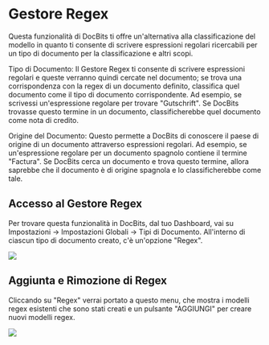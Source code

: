 # Gestore Regex

Questa funzionalità di DocBits ti offre un'alternativa alla classificazione del modello in quanto ti consente di scrivere espressioni regolari ricercabili per un tipo di documento per la classificazione e altri scopi.

Tipo di Documento: Il Gestore Regex ti consente di scrivere espressioni regolari e queste verranno quindi cercate nel documento; se trova una corrispondenza con la regex di un documento definito, classifica quel documento come il tipo di documento corrispondente. Ad esempio, se scrivessi un'espressione regolare per trovare "Gutschrift". Se DocBits trovasse questo termine in un documento, classificherebbe quel documento come nota di credito.

Origine del Documento: Questo permette a DocBits di conoscere il paese di origine di un documento attraverso espressioni regolari. Ad esempio, se un'espressione regolare per un documento spagnolo contiene il termine "Factura". Se DocBits cerca un documento e trova questo termine, allora saprebbe che il documento è di origine spagnola e lo classificherebbe come tale.

## **Accesso al Gestore Regex**

Per trovare questa funzionalità in DocBits, dal tuo Dashboard, vai su Impostazioni → Impostazioni Globali → Tipi di Documento. All'interno di ciascun tipo di documento creato, c'è un'opzione "Regex".

![](https://lh7-us.googleusercontent.com/cbU6PI74trS4HjnxDNbx\_pTFXqrliFs47ZpaFsYsLk3NynblzBIdj9pFf7D-z4pegSCi0dodyAlY9FWSFlnpb95gA4DX8B\_UtPW0gLo2LIzEQ5pJVbacz9P5RNHIO3B35mnnONyQnBauTBn2GYazNnI)

## **Aggiunta e Rimozione di Regex**

Cliccando su "Regex" verrai portato a questo menu, che mostra i modelli regex esistenti che sono stati creati e un pulsante "AGGIUNGI" per creare nuovi modelli regex.

![](https://lh7-us.googleusercontent.com/piOi41j6Lcdqi5s98KGzccKwTcoKIbjwiQT-Q2tLFL7K3YnE0pxp5cp\_OM1qB9LgiwjvvBDpGs9dam4Do1dHXMtkGu1\_5HrqiSCokexAiBYIYW6k5uA6TS-PE9WroKOvQBnciQzhHGUywcGbpirvIUw)
